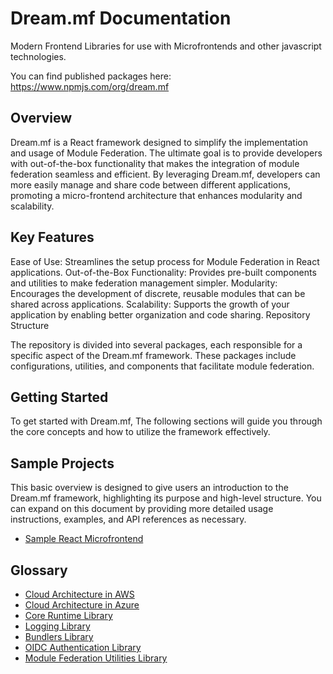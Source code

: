 # Dream.mf Documentation

Modern Frontend Libraries for use with Microfrontends and other javascript technologies.

You can find published packages here: https://www.npmjs.com/org/dream.mf

## Overview

Dream.mf is a React framework designed to simplify the implementation and usage of Module Federation. The ultimate goal is to provide developers with out-of-the-box functionality that makes the integration of module federation seamless and efficient. By leveraging Dream.mf, developers can more easily manage and share code between different applications, promoting a micro-frontend architecture that enhances modularity and scalability.

## Key Features

Ease of Use: Streamlines the setup process for Module Federation in React applications.
Out-of-the-Box Functionality: Provides pre-built components and utilities to make federation management simpler.
Modularity: Encourages the development of discrete, reusable modules that can be shared across applications.
Scalability: Supports the growth of your application by enabling better organization and code sharing.
Repository Structure

The repository is divided into several packages, each responsible for a specific aspect of the Dream.mf framework. These packages include configurations, utilities, and components that facilitate module federation.

## Getting Started

To get started with Dream.mf, The following sections will guide you through the core concepts and how to utilize the framework effectively.

## Sample Projects

This basic overview is designed to give users an introduction to the Dream.mf framework, highlighting its purpose and high-level structure. You can expand on this document by providing more detailed usage instructions, examples, and API references as necessary.

- [Sample React Microfrontend](https://github.com/Dream-mf/sample-project-react)

## Glossary

- [Cloud Architecture in AWS](/arch/cloud-aws.md)
- [Cloud Architecture in Azure](/arch/cloud-azure.md)
- [Core Runtime Library](/packages/dmf-core.md)
- [Logging Library](/packages/dmf-logging.md)
- [Bundlers Library](/packages/dmf-bundlers.md)
- [OIDC Authentication Library](/packages/dmf-oidc.md)
- [Module Federation Utilities Library](/packages/dmf-utilities.md)